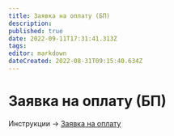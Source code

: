 ```yaml
---
title: Заявка на оплату (БП)
description: 
published: true
date: 2022-09-11T17:31:41.313Z
tags: 
editor: markdown
dateCreated: 2022-08-31T09:15:40.634Z
---
```


# Заявка на оплату (БП)



Инструкции -> [Заявка на оплату](../zayavka-na-oplatu.md)
